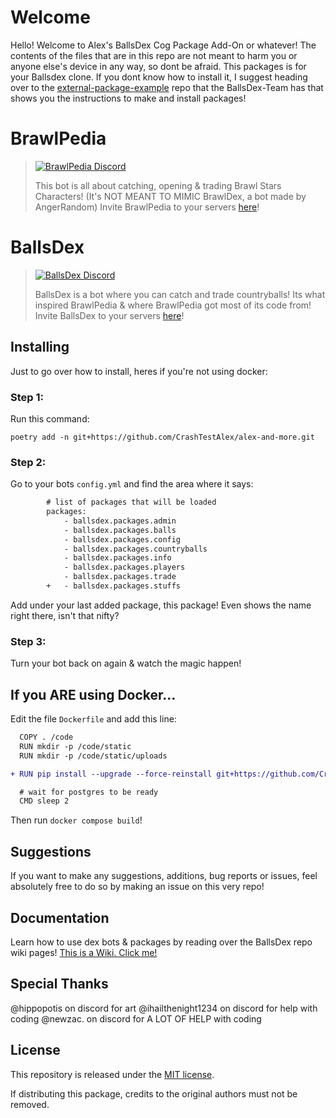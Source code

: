 # Welcome

Hello! Welcome to Alex's BallsDex Cog Package Add-On or whatever! The contents of the files that are in this repo are not meant to harm you or anyone else's device in any way, so dont be afraid. 
This packages is for your Ballsdex clone. If you dont know how to install it, I suggest heading over to the [external-package-example](https://github.com/Ballsdex-Team/external-package-example)
repo that the BallsDex-Team has that shows you the instructions to make and install packages!

# BrawlPedia

> [![BrawlPedia Discord](https://discord.com/api/guilds/1270818465326043292/embed.png?style=banner2)](https://discord.gg/6jtJShmTRS)
> 
> 
> This bot is all about catching, opening & trading Brawl Stars Characters! 
> (It's NOT MEANT TO MIMIC BrawlDex, a bot made by AngerRandom)
> Invite BrawlPedia to your servers [here](https://discord.com/api/oauth2/authorize?client_id=1320555542497853543&permissions=537193536&scope=bot%20applications.commands)!

# BallsDex

> [![BallsDex Discord](https://discord.com/api/guilds/1049118743101452329/embed.png?style=banner2)](https://discord.gg/Qn2Rkdkxwc)
> 
> BallsDex is a bot where you can catch and trade countryballs! Its what inspired BrawlPedia & where BrawlPedia got most of its code from!
> Invite BallsDex to your servers [here](https://discord.com/api/oauth2/authorize?client_id=999736048596816014&permissions=537193536&scope=bot%20applications.commands)!


## Installing

Just to go over how to install, heres if you're not using docker:

### Step 1:
Run this command: 

`poetry add -n git+https://github.com/CrashTestAlex/alex-and-more.git`

### Step 2:
Go to your bots `config.yml` and find the area where it says:
    
```diff
        # list of packages that will be loaded
        packages:
            - ballsdex.packages.admin
            - ballsdex.packages.balls
            - ballsdex.packages.config
            - ballsdex.packages.countryballs
            - ballsdex.packages.info
            - ballsdex.packages.players
            - ballsdex.packages.trade
        +   - ballsdex.packages.stuffs
```

Add under your last added package, this package! Even shows the name right there, isn't that nifty?

### Step 3: 
Turn your bot back on again & watch the magic happen! 


## If you ARE using Docker...


Edit the file `Dockerfile` and add this line:

```diff
  COPY . /code
  RUN mkdir -p /code/static
  RUN mkdir -p /code/static/uploads

+ RUN pip install --upgrade --force-reinstall git+https://github.com/CrashTestAlex/alex-and-more.git

  # wait for postgres to be ready
  CMD sleep 2
```

Then run `docker compose build`!

## Suggestions

If you want to make any suggestions, additions, bug reports or issues, feel absolutely free to do so by making an issue on this very repo!

## Documentation

Learn how to use dex bots & packages by reading over the BallsDex repo wiki pages!
[This is a Wiki. Click me!](https://github.com/laggron42/BallsDex-Discordbot/wiki)

## Special Thanks

@hippopotis on discord for art
@ihailthenight1234 on discord for help with coding
@newzac. on discord for A LOT OF HELP with coding

## License

This repository is released under the [MIT license](https://opensource.org/licenses/MIT).

If distributing this package, credits to the original authors must not be removed.